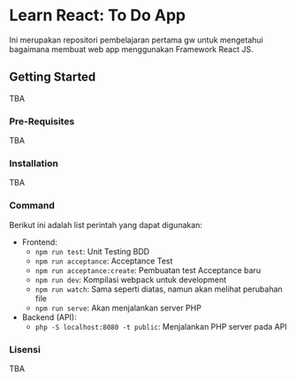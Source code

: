 # Learn React: To Do App #
Ini merupakan repositori pembelajaran pertama gw untuk mengetahui bagaimana membuat web app menggunakan Framework React JS.

## Getting Started ##
TBA

### Pre-Requisites ###
TBA

### Installation ###
TBA

### Command ###
Berikut ini adalah list perintah yang dapat digunakan:

- Frontend:
	- `npm run test`: Unit Testing BDD
	- `npm run acceptance`: Acceptance Test
	- `npm run acceptance:create`: Pembuatan test Acceptance baru
	- `npm run dev`: Kompilasi webpack untuk development
	- `npm run watch`: Sama seperti diatas, namun akan melihat perubahan file
	- `npm run serve`: Akan menjalankan server PHP
- Backend (API):
	- `php -S localhost:8080 -t public`: Menjalankan PHP server pada API

### Lisensi ###
TBA